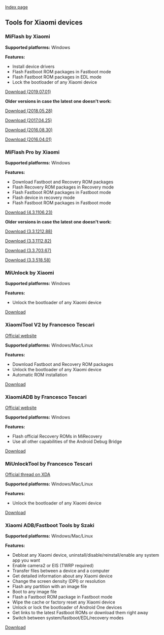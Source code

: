[Index page](../)

## Tools for Xiaomi devices

### MiFlash by Xiaomi

**Supported platforms:** Windows

**Features:**

* Install device drivers
* Flash Fastboot ROM packages in Fastboot mode
* Flash Fastboot ROM packages in EDL mode
* Lock the bootloader of any Xiaomi device

[Download (2019.07.01)](https://download.appmifile.com/images/2019/07/01/09cdc3a7-5a11-42aa-81f4-be27fe12ce80.msi)

**Older versions in case the latest one doesn't work:**

[Download (2018.05.28)](http://bigota.d.miui.com/tools/MiFlash2018-5-28-0.zip)

[Download (2017.04.25)](http://api.en.miui.com/url/MiFlashTool)

[Download (2016.08.30)](https://drive.google.com/open?id=0B9wtW2KGOf0RV0F1bnVmYmNFZGM)

[Download (2016.04.01)](https://drive.google.com/open?id=0B9wtW2KGOf0RaERVZXFtaGxfZ2s)

### MiFlash Pro by Xiaomi

**Supported platforms:** Windows

**Features:**

* Download Fastboot and Recovery ROM packages
* Flash Recovery ROM packages in Recovery mode
* Flash Fastboot ROM packages in Fastboot mode
* Flash device in recovery mode
* Flash Fastboot ROM packages in Fastboot mode

[Download (4.3.1106.23)](http://xiaomi-miui-ota-3rdrom.ks3-cn-beijing.ksyun.com/rom/u1106245679/4.3.1106.23/miflash_pro-en-4.3.1106.23.zip)

**Older versions in case the latest one doesn't work:**

[Download (3.3.1212.88)](https://drive.google.com/file/d/15eSeySg4JPtO6FAbf8q7PSM67tEHb9Ht/view)

[Download (3.3.1112.82)](http://xiaomi-miui-ota-3rdrom.ks3-cn-beijing.ksyun.com/rom/u1106245679/3.3.1112.82/miflash_pro-en-3.3.1112.82.zip)

[Download (3.3.703.67)](https://mega.nz/#!zoIizCQJ!ojy5kaeV4JkEYOXyrNGABTPDbEwCWme6YSf8I9bCPuY)

[Download (3.3.518.58)](http://xiaomi-miui-ota-3rdrom.ks3-cn-beijing.ksyun.com/rom/u265827351/3.3.518.58/miflash_pro-3.3.518.58.zip)

### MiUnlock by Xiaomi

**Supported platforms:** Windows

**Features:**

* Unlock the bootloader of any Xiaomi device

[Download](http://en.miui.com/unlock/download_en.html)

### XiaomiTool V2 by Francesco Tescari

[Official website](https://www.xiaomitool.com/V2/)

**Supported platforms:** Windows/Mac/Linux

**Features:**

* Download Fastboot and Recovery ROM packages
* Unlock the bootloader of any Xiaomi device
* Automatic ROM installation

[Download](https://www.xiaomitool.com/V2/latest)

### XiaomiADB by Francesco Tescari

[Official website](http://www.xiaomitool.com/adb)

**Supported platforms:** Windows

**Features:**

* Flash official Recovery ROMs in MiRecovery
* Use all other capabilities of the Android Debug Bridge

[Download](http://www.xiaomitool.com/latestadb)

### MiUnlockTool by Francesco Tescari

[Official thread on XDA](https://forum.xda-developers.com/android/software-hacking/tool-miunlocktool-unlock-bootloader-t3782444)

**Supported platforms:** Windows/Mac/Linux

**Features:**

* Unlock the bootloader of any Xiaomi device

[Download](http://xiaomitool.com/latestmut)

### Xiaomi ADB/Fastboot Tools by Szaki

**Supported platforms:** Windows/Mac/Linux

**Features:**

* Debloat any Xiaomi device, uninstall/disable/reinstall/enable any system app you want
* Enable camera2 or EIS (TWRP required)
* Transfer files between a device and a computer
* Get detailed information about any Xiaomi device
* Change the screen density (DPI) or resolution
* Flash any partition with an image file
* Boot to any image file
* Flash a Fastboot ROM package in Fastboot mode
* Wipe the cache or factory reset any Xiaomi device
* Unlock or lock the bootloader of Android One devices
* Get links to the latest Fastboot ROMs or download them right away
* Switch between system/fastboot/EDL/recovery modes

[Download](https://szaki.github.io/XiaomiADBFastbootTools/)
